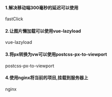 #### 1.解决移动端300毫秒的延迟可以使用

fastClick

#### 2.让图片懒加载可以使用vue-lazyload

vue-lazyload

#### 3.将px转换为vw可以使用postcss-px-to-viewport

postcss-px-to-viewport

#### 4.使用nginx将当前的项目,挂载到服务器上

nginx



